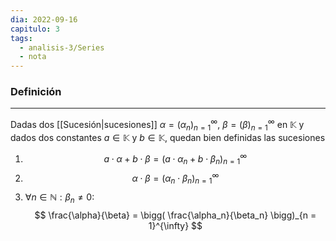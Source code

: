 ```yaml
---
dia: 2022-09-16
capitulo: 3
tags:
  - analisis-3/Series
  - nota
---
```

### Definición
---
Dadas dos [[Sucesión|sucesiones]] $\alpha = (\alpha_n)_{n = 1}^{\infty}$, $\beta = (\beta)_{n = 1}^{\infty}$ en $\mathbb{K}$ y dados dos constantes $a \in \mathbb{K}$ y $b \in \mathbb{K}$, quedan bien definidas las sucesiones

1) $$ a \cdot \alpha + b \cdot \beta = (a \cdot \alpha_n + b \cdot \beta_n)_{n = 1}^{\infty} $$
2) $$ \alpha \cdot \beta = (\alpha_n \cdot \beta_n)_{n = 1}^{\infty} $$
3) $\forall n \in \mathbb{N} : \beta_n \ne 0$: $$ \frac{\alpha}{\beta} = \bigg( \frac{\alpha_n}{\beta_n} \bigg)_{n = 1}^{\infty} $$

